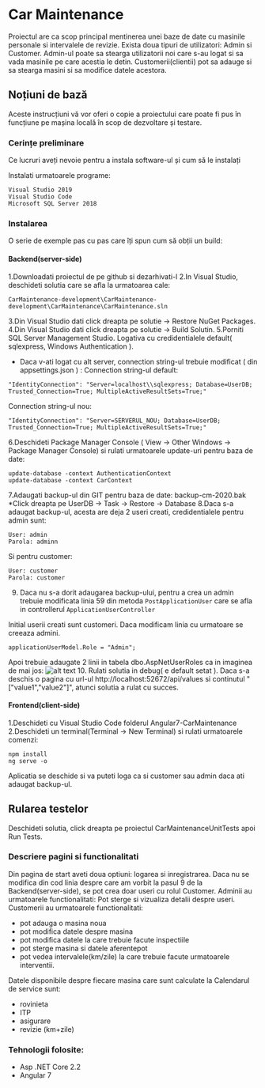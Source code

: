 # Car Maintenance
Proiectul are ca scop principal mentinerea unei baze de date cu masinile personale si intervalele de revizie.
Exista doua tipuri de utilizatori: Admin si Customer.
Admin-ul poate sa stearga utilizatorii noi care s-au logat si sa vada masinile pe care acestia le detin.
Customerii(clientii) pot sa adauge si sa stearga masini si sa modifice datele acestora.

## Noțiuni de bază

Aceste instrucțiuni vă vor oferi o copie a proiectului care poate fi pus în funcțiune pe mașina locală în scop de dezvoltare și testare. 

### Cerințe preliminare

Ce lucruri aveți nevoie pentru a instala software-ul și cum să le instalați

Instalati urmatoarele programe: 
```
Visual Studio 2019
Visual Studio Code
Microsoft SQL Server 2018
```

### Instalarea

O serie de exemple pas cu pas care îți spun cum să obții un build:

#### Backend(server-side)
1.Downloadati proiectul de pe github si dezarhivati-l
2.In Visual Studio, deschideti solutia care se afla la urmatoarea cale:
```
CarMaintenance-development\CarMaintenance-development\CarMaintenance\CarMaintenance.sln
```
3.Din Visual Studio dati click dreapta pe solutie -> Restore NuGet Packages.
4.Din Visual Studio dati click dreapta pe solutie -> Build Solutin.
5.Porniti SQL Server Management Studio. Logativa cu credidentialele default( sqlexpress, Windows Authentication ).
* Daca v-ati logat cu alt server, connection string-ul trebuie modificat ( din appsettings.json ) :
Connection string-ul default:
```
"IdentityConnection": "Server=localhost\\sqlexpress; Database=UserDB; Trusted_Connection=True; MultipleActiveResultSets=True;"
```

Connection string-ul nou:
```
"IdentityConnection": "Server=SERVERUL_NOU; Database=UserDB; Trusted_Connection=True; MultipleActiveResultSets=True;"
```

6.Deschideti Package Manager Console ( View -> Other Windows -> Package Manager Console) si rulati urmatoarele update-uri pentru baza de date:
```
update-database -context AuthenticationContext
update-database -context CarContext
```

7.Adaugati backup-ul din GIT pentru baza de date: backup-cm-2020.bak
*Click dreapta pe UserDB -> Task -> Restore -> Database
8.Daca s-a adaugat backup-ul, acesta are deja 2 useri creati, credidentialele pentru admin sunt:
```
User: admin
Parola: adminn
```
Si pentru customer:
```
User: customer
Parola: customer
```
9. Daca nu s-a dorit adaugarea backup-ului, pentru a crea un admin trebuie modificata linia 59 din metoda ```PostApplicationUser``` care se afla in controllerul ```ApplicationUserController```

Initial userii creati sunt customeri. Daca modificam linia cu urmatoare se creeaza admini.
```
applicationUserModel.Role = "Admin";
```

Apoi trebuie adaugate 2 linii in tabela dbo.AspNetUserRoles ca in imaginea de mai jos: 
![alt text](https://i.imgur.com/ZFPClBH.png)
10. Rulati solutia in debug( e default setat ).
Daca s-a deschis o pagina cu url-ul http://localhost:52672/api/values si continutul "["value1","value2"]", atunci solutia a rulat cu succes.

#### Frontend(client-side)
1.Deschideti cu Visual Studio Code folderul Angular7-CarMaintenance
2.Deschideti un terminal(Terminal -> New Terminal) si rulati urmatoarele comenzi:
```
npm install
ng serve -o
```

Aplicatia se deschide si va puteti loga ca si customer sau admin daca ati adaugat backup-ul.


## Rularea testelor

Deschideti solutia, click dreapta pe proiectul CarMaintenanceUnitTests apoi Run Tests.

### Descriere pagini si functionalitati
Din pagina de start aveti doua optiuni: logarea si inregistrarea.
Daca nu se modifica din cod linia despre care am vorbit la pasul 9 de la Backend(server-side), se pot crea doar useri cu rolul Customer.
Adminii au urmatoarele functionalitati: Pot sterge si vizualiza detalii despre useri.
Customerii au urmatoarele functionalitati:
- pot adauga o masina noua 
- pot modifica datele despre masina
- pot modifica datele la care trebuie facute inspectiile
- pot sterge masina si datele aferentepot
- pot vedea intervalele(km/zile) la care trebuie facute urmatoarele interventii.

Datele disponibile despre fiecare masina care sunt calculate la Calendarul de service sunt:
- rovinieta
- ITP
- asigurare
- revizie (km+zile)


### Tehnologii folosite:

- Asp .NET Core 2.2
- Angular 7



